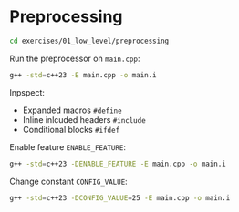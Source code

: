 # Preprocessing

```bash
cd exercises/01_low_level/preprocessing
```

Run the preprocessor on `main.cpp`:
```bash
g++ -std=c++23 -E main.cpp -o main.i
```

Inpspect:
- Expanded macros `#define`
- Inline inlcuded headers `#include`
- Conditional blocks `#ifdef`

Enable feature `ENABLE_FEATURE`:
```bash
g++ -std=c++23 -DENABLE_FEATURE -E main.cpp -o main.i
```

Change constant `CONFIG_VALUE`:
```bash
g++ -std=c++23 -DCONFIG_VALUE=25 -E main.cpp -o main.i
```
